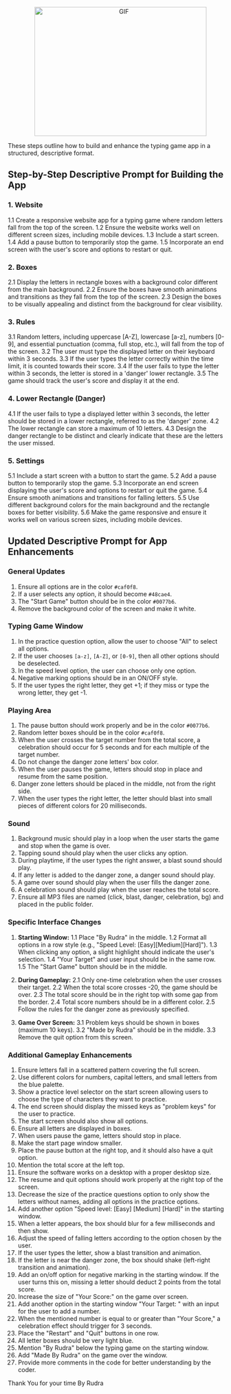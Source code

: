 
<p align= "center">
  <img src="https://cdn.dribbble.com/users/2147021/screenshots/4704853/managertyping.gif" alt="GIF" width="400" height="300" style="zoom: 1; margin-left: 20px;">
</p>

These steps outline how to build and enhance the typing game app in a structured, descriptive format.

## Step-by-Step Descriptive Prompt for Building the App

### 1. Website
1.1 Create a responsive website app for a typing game where random letters fall from the top of the screen.
1.2 Ensure the website works well on different screen sizes, including mobile devices.
1.3 Include a start screen.
1.4 Add a pause button to temporarily stop the game.
1.5 Incorporate an end screen with the user's score and options to restart or quit.

### 2. Boxes
2.1 Display the letters in rectangle boxes with a background color different from the main background.
2.2 Ensure the boxes have smooth animations and transitions as they fall from the top of the screen.
2.3 Design the boxes to be visually appealing and distinct from the background for clear visibility.

### 3. Rules
3.1 Random letters, including uppercase [A-Z], lowercase [a-z], numbers [0-9], and essential punctuation (comma, full stop, etc.), will fall from the top of the screen.
3.2 The user must type the displayed letter on their keyboard within 3 seconds.
3.3 If the user types the letter correctly within the time limit, it is counted towards their score.
3.4 If the user fails to type the letter within 3 seconds, the letter is stored in a 'danger' lower rectangle.
3.5 The game should track the user's score and display it at the end.

### 4. Lower Rectangle (Danger)
4.1 If the user fails to type a displayed letter within 3 seconds, the letter should be stored in a lower rectangle, referred to as the 'danger' zone.
4.2 The lower rectangle can store a maximum of 10 letters.
4.3 Design the danger rectangle to be distinct and clearly indicate that these are the letters the user missed.

### 5. Settings
5.1 Include a start screen with a button to start the game.
5.2 Add a pause button to temporarily stop the game.
5.3 Incorporate an end screen displaying the user's score and options to restart or quit the game.
5.4 Ensure smooth animations and transitions for falling letters.
5.5 Use different background colors for the main background and the rectangle boxes for better visibility.
5.6 Make the game responsive and ensure it works well on various screen sizes, including mobile devices.

## Updated Descriptive Prompt for App Enhancements

### General Updates
1. Ensure all options are in the color `#caf0f8`.
2. If a user selects any option, it should become `#48cae4`.
3. The "Start Game" button should be in the color `#0077b6`.
4. Remove the background color of the screen and make it white.

### Typing Game Window
1. In the practice question option, allow the user to choose "All" to select all options.
2. If the user chooses `[a-z]`, `[A-Z]`, or `[0-9]`, then all other options should be deselected.
3. In the speed level option, the user can choose only one option.
4. Negative marking options should be in an ON/OFF style.
5. If the user types the right letter, they get +1; if they miss or type the wrong letter, they get -1.

### Playing Area
1. The pause button should work properly and be in the color `#0077b6`.
2. Random letter boxes should be in the color `#caf0f8`.
3. When the user crosses the target number from the total score, a celebration should occur for 5 seconds and for each multiple of the target number.
4. Do not change the danger zone letters' box color.
5. When the user pauses the game, letters should stop in place and resume from the same position.
6. Danger zone letters should be placed in the middle, not from the right side.
7. When the user types the right letter, the letter should blast into small pieces of different colors for 20 milliseconds.

### Sound
1. Background music should play in a loop when the user starts the game and stop when the game is over.
2. Tapping sound should play when the user clicks any option.
3. During playtime, if the user types the right answer, a blast sound should play.
4. If any letter is added to the danger zone, a danger sound should play.
5. A game over sound should play when the user fills the danger zone.
6. A celebration sound should play when the user reaches the total score.
7. Ensure all MP3 files are named (click, blast, danger, celebration, bg) and placed in the public folder.

### Specific Interface Changes
1. **Starting Window:**
   1.1 Place "By Rudra" in the middle.
   1.2 Format all options in a row style (e.g., "Speed Level: [Easy][Medium][Hard]").
   1.3 When clicking any option, a slight highlight should indicate the user's selection.
   1.4 "Your Target" and user input should be in the same row.
   1.5 The "Start Game" button should be in the middle.

2. **During Gameplay:**
   2.1 Only one-time celebration when the user crosses their target.
   2.2 When the total score crosses -20, the game should be over.
   2.3 The total score should be in the right top with some gap from the border.
   2.4 Total score numbers should be in a different color.
   2.5 Follow the rules for the danger zone as previously specified.

3. **Game Over Screen:**
   3.1 Problem keys should be shown in boxes (maximum 10 keys).
   3.2 "Made by Rudra" should be in the middle.
   3.3 Remove the quit option from this screen.

### Additional Gameplay Enhancements
1. Ensure letters fall in a scattered pattern covering the full screen.
2. Use different colors for numbers, capital letters, and small letters from the blue palette.
3. Show a practice level selector on the start screen allowing users to choose the type of characters they want to practice.
4. The end screen should display the missed keys as "problem keys" for the user to practice.
5. The start screen should also show all options.
6. Ensure all letters are displayed in boxes.
7. When users pause the game, letters should stop in place.
8. Make the start page window smaller.
9. Place the pause button at the right top, and it should also have a quit option.
10. Mention the total score at the left top.
11. Ensure the software works on a desktop with a proper desktop size.
12. The resume and quit options should work properly at the right top of the screen.
13. Decrease the size of the practice questions option to only show the letters without names, adding all options in the practice options.
14. Add another option "Speed level: [Easy] [Medium] [Hard]" in the starting window.
15. When a letter appears, the box should blur for a few milliseconds and then show.
16. Adjust the speed of falling letters according to the option chosen by the user.
17. If the user types the letter, show a blast transition and animation.
18. If the letter is near the danger zone, the box should shake (left-right transition and animation).
19. Add an on/off option for negative marking in the starting window. If the user turns this on, missing a letter should deduct 2 points from the total score.
20. Increase the size of "Your Score:" on the game over screen.
21. Add another option in the starting window "Your Target: " with an input for the user to add a number.
22. When the mentioned number is equal to or greater than "Your Score," a celebration effect should trigger for 3 seconds.
23. Place the "Restart" and "Quit" buttons in one row.
24. All letter boxes should be very light blue.
25. Mention "By Rudra" below the typing game on the starting window.
26. Add "Made By Rudra" on the game over the window.
27. Provide more comments in the code for better understanding by the coder.

Thank You for your time By Rudra
